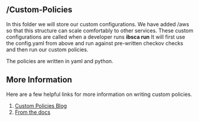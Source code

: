 
## /Custom-Policies
In this folder we will store our custom configurations.  We have added /aws so that this structure can scale comfortably to other services.
 These custom configurations are called when a developer runs **ibsca run**  It will first use the config.yaml from above and run against pre-written checkov checks and then run our custom policies. 
 
The policies are written in yaml and python.

## More Information
Here are a few helpful links for more information on writing custom policies.
1. [Custom Policies Blog](https://bridgecrew.io/blog/creating-and-sharing-custom-policies-as-code-with-checkov/)
2. [From the docs](https://www.checkov.io/3.Custom%20Policies/Examples.html)